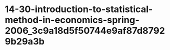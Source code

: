 # 14-30-introduction-to-statistical-method-in-economics-spring-2006_3c9a18d5f50744e9af87d87929b29a3b